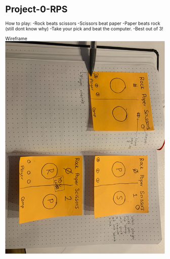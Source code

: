 # Project-0-RPS

How to play:
-Rock beats scissors
-Scissors beat paper
-Paper beats rock (still dont know why)
-Take your pick and beat the computer.
-Best out of 3!

Wireframe
![project0wireframe](images/project0wireframe.jpg)
